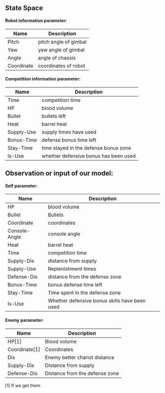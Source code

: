 ## State Space
#### Robot information parameter:
| Name | Description | 
| ------ | ------ |
| Pitch | pitch angle of gimbal |
| Yaw | yaw angle of gimbal |
| Angle | angle of chassis |
| Coordinate | coordinates of robot |

	
#### Competition information parameter:
| Name | Description | 
| ------ | ------ |
| Time | competition time |
| HP | blood volume |
| Bullet | bullets left |
| Heat | barrel heat |
| Supply-Use | supply times have used |
| Bonus-Time | defense bonus time left |
| Stay-Time | time stayed in the defense bonus zone |	
| Is-Use | whether defensive bonus has been used |	


## Observation or input of our model:
#### Self parameter:
| Name | Description | 
| ------ | ------ |
| HP | blood volume |
| Bullet | Bullets |
| Coordinate | coordinates |
| Console-Angle | console angle |	
| Heat| barrel heat |
| Time | competition time |
| Supply-Dis | distance from supply |
| Supply-Use | Replenishment times |	
| Defense-Dis | distance from the defense zone |
| Bonus-Time | bonus defense time left |
| Stay-Time | Time spent in the defense zone |
| Is-Use | Whether defensive bonus skills have been used |
#### Enemy parameter:
| Name | Description | 
| ------ | ------ |
| HP[1] | Blood volume |
| Coordinate[1] | Coordinates |
| Dis | Enemy better chariot distance |
| Supply-Dis| Distance from supply |
| Defense-Dis | Distance from the defense zone |

[1] If we get them 

